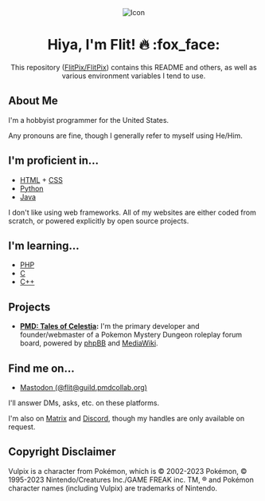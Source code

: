 <div align="center">
  <img alt="Icon" src="https://avatars.githubusercontent.com/u/8645405"/>
  <h1>Hiya, I'm Flit! 🔥 :fox_face:</h1>
  <p>This repository (<a href="https://github.com/FlitPix/FlitPix">FlitPix/FlitPix</a>) contains this README and others, as well as various environment variables I tend to use.
</div>

## About Me

I'm a hobbyist programmer for the United States.

Any pronouns are fine, though I generally refer to myself using He/Him.

## I'm proficient in...
- [HTML](https://github.com/topics/html) + [CSS](https://github.com/topics/css)
- [Python](https://github.com/topics/python)
- [Java](https://github.com/topics/java)

I don't like using web frameworks. All of my websites are either coded from scratch, or powered explicitly by open source projects.

## I'm learning...
- [PHP](https://github.com/topics/php)
- [C](https://github.com/topics/c)
- [C++](https://github.com/topics/cplusplus)

## Projects

- **[PMD: Tales of Celestia](https://talesofcelestia.com):** I'm the primary developer and founder/webmaster of a Pokemon Mystery Dungeon roleplay forum board, powered by [phpBB](https://github.com/phpbb/phpbb) and [MediaWiki](https://www.mediawiki.org/wiki/MediaWiki).

## Find me on...

- [Mastodon (@flit@guild.pmdcollab.org)](https://guild.pmdcollab.org/@flit)

I'll answer DMs, asks, etc. on these platforms.

I'm also on [Matrix](https://matrix.org/) and [Discord](https://discord.com/), though my handles are only available on request.

## Copyright Disclaimer

Vulpix is a character from Pokémon, which is © 2002-2023 Pokémon, © 1995-2023 Nintendo/Creatures Inc./GAME FREAK inc. TM, ® and Pokémon character names (including Vulpix) are trademarks of Nintendo.

